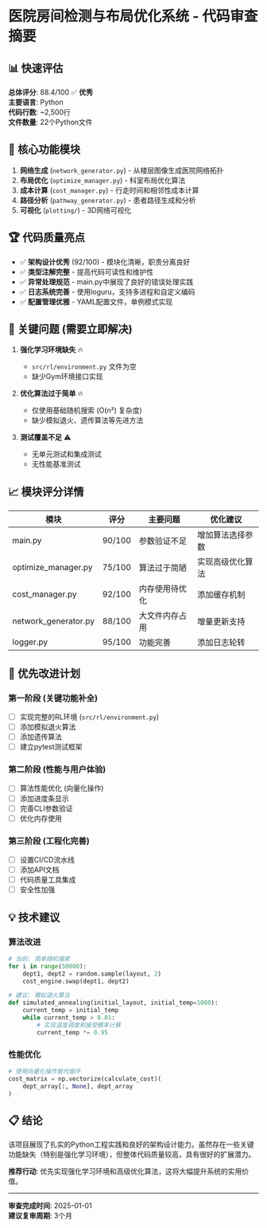 # 医院房间检测与布局优化系统 - 代码审查摘要

## 📊 快速评估

**总体评分**: 88.4/100 ✅ **优秀**  
**主要语言**: Python  
**代码行数**: ~2,500行  
**文件数量**: 22个Python文件  

## 🎯 核心功能模块

1. **网络生成** (`network_generator.py`) - 从楼层图像生成医院网络拓扑
2. **布局优化** (`optimize_manager.py`) - 科室布局优化算法
3. **成本计算** (`cost_manager.py`) - 行走时间和相邻性成本计算
4. **路径分析** (`pathway_generator.py`) - 患者路径生成和分析
5. **可视化** (`plotting/`) - 3D网络可视化

## 🏆 代码质量亮点

- ✅ **架构设计优秀** (92/100) - 模块化清晰，职责分离良好
- ✅ **类型注解完整** - 提高代码可读性和维护性
- ✅ **异常处理规范** - main.py中展现了良好的错误处理实践
- ✅ **日志系统完善** - 使用loguru，支持多进程和自定义编码
- ✅ **配置管理优雅** - YAML配置文件，单例模式实现

## 🚨 关键问题 (需要立即解决)

1. **强化学习环境缺失** 🔥
   - `src/rl/environment.py` 文件为空
   - 缺少Gym环境接口实现

2. **优化算法过于简单** 🔥
   - 仅使用基础随机搜索 (O(n²) 复杂度)
   - 缺少模拟退火、遗传算法等先进方法

3. **测试覆盖不足** ⚠️
   - 无单元测试和集成测试
   - 无性能基准测试

## 📈 模块评分详情

| 模块 | 评分 | 主要问题 | 优化建议 |
|------|------|----------|----------|
| main.py | 90/100 | 参数验证不足 | 增加算法选择参数 |
| optimize_manager.py | 75/100 | 算法过于简陋 | 实现高级优化算法 |
| cost_manager.py | 92/100 | 内存使用待优化 | 添加缓存机制 |
| network_generator.py | 88/100 | 大文件内存占用 | 增量更新支持 |
| logger.py | 95/100 | 功能完善 | 添加日志轮转 |

## 🎯 优先改进计划

### 第一阶段 (关键功能补全)
- [ ] 实现完整的RL环境 (`src/rl/environment.py`)
- [ ] 添加模拟退火算法
- [ ] 添加遗传算法
- [ ] 建立pytest测试框架

### 第二阶段 (性能与用户体验)
- [ ] 算法性能优化 (向量化操作)
- [ ] 添加进度条显示
- [ ] 完善CLI参数验证
- [ ] 优化内存使用

### 第三阶段 (工程化完善)
- [ ] 设置CI/CD流水线
- [ ] 添加API文档
- [ ] 代码质量工具集成
- [ ] 安全性加强

## 💡 技术建议

### 算法改进
```python
# 当前: 简单随机搜索
for i in range(50000):
    dept1, dept2 = random.sample(layout, 2)
    cost_engine.swap(dept1, dept2)

# 建议: 模拟退火算法
def simulated_annealing(initial_layout, initial_temp=1000):
    current_temp = initial_temp
    while current_temp > 0.01:
        # 实现温度调度和接受概率计算
        current_temp *= 0.95
```

### 性能优化
```python
# 使用向量化操作替代循环
cost_matrix = np.vectorize(calculate_cost)(
    dept_array[:, None], dept_array
)
```

## 📋 结论

该项目展现了扎实的Python工程实践和良好的架构设计能力。虽然存在一些关键功能缺失（特别是强化学习环境），但整体代码质量较高，具有很好的扩展潜力。

**推荐行动**: 优先实现强化学习环境和高级优化算法，这将大幅提升系统的实用价值。

---
**审查完成时间**: 2025-01-01  
**建议复审周期**: 3个月